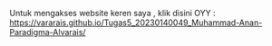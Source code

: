 Untuk mengakses website keren saya , klik disini OYY : https://vararais.github.io/Tugas5_20230140049_Muhammad-Anan-Paradigma-Alvarais/
